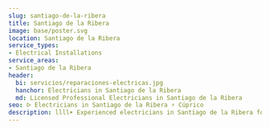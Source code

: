 ```yaml
---
slug: santiago-de-la-ribera
title: Santiago de la Ribera
image: base/poster.svg
location: Santiago de la Ribera
service_types:
- Electrical Installations
service_areas:
- Santiago de la Ribera
header:
  bi: servicios/reparaciones-electricas.jpg
  hanchor: Electricians in Santiago de la Ribera
  md: Licensed Professional Electricians in Santiago de la Ribera
seo: ᐅ Electricians in Santiago de la Ribera ⚡️ Cúprico
description: llll➤ Experienced electricians in Santiago de la Ribera for all your electrical needs. Fast, efficient and reliable service ✅ Contact us!
---
```


